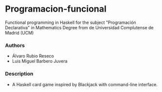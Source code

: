 # Programacion-funcional
Functional programming in Haskell for the subject "Programación Declarativa" in Mathematics Degree from de Universidad Complutense de Madrid (UCM)

### Authors
- Álvaro Rubio Reseco
- Luis Miguel Barbero Juvera

### Description
- A Haskell card game inspired by Blackjack with command-line interface.
